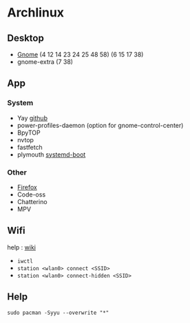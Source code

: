 # Archlinux

## Desktop
- [Gnome](/gnome.md) (4 12 14 23 24 25 48 58) (6 15 17 38)
- gnome-extra (7 38)

## App

### System
- Yay [github](https://github.com/Jguer/yay?tab=readme-ov-file#installation)
- power-profiles-daemon (option for gnome-control-center)
- BpyTOP
- nvtop
- fastfetch
- plymouth [systemd-boot](/plymouth-systemd-boot.md)

### Other
- [Firefox](/firefox.md)
- Code-oss
- Chatterino
- MPV

## Wifi
help : [wiki](https://wiki.archlinux.org/title/Iwd)

- ```iwctl```
- ```station <wlan0> connect <SSID>```
- ```station <wlan0> connect-hidden <SSID>```

## Help

```sudo pacman -Syyu --overwrite "*"```

